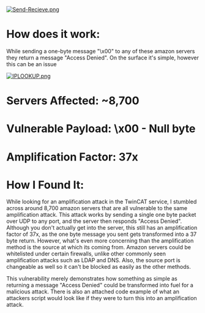 [![Send-Recieve.png](https://i.postimg.cc/PfmpXsfc/Send-Recieve.png)](https://postimg.cc/kDgXsHbF)

# How does it work:
While sending a one-byte message "\x00" to any of these amazon servers they return a message "Access Denied". On the surface it's simple, however this can be an issue 

[![IPLOOKUP.png](https://i.postimg.cc/J4Myt6Gh/IPLOOKUP.png)](https://postimg.cc/xqpj4PGr)

# Servers Affected: ~8,700

# Vulnerable Payload: \x00 - Null byte

# Amplification Factor: 37x

# How I Found It:
While looking for an amplification attack in the TwinCAT service, I stumbled across around 8,700 amazon servers that are all vulnerable to the same amplification attack. This attack works by sending a single one byte packet over UDP to any port, and the server then responds "Access Denied". Although you don't actually get into the server, this still has an amplification factor of 37x, as the one byte message you sent gets transformed into a 37 byte return. However, what's even more concerning than the amplification method is the source at which its coming from. Amazon servers could be whitelisted under certain firewalls, unlike other commonly seen amplification attacks such as LDAP and DNS. Also, the source port is changeable as well so it can't be blocked as easily as the other methods.

This vulnerability merely demonstrates how something as simple as returning a message "Access Denied" could be transformed into fuel for a malicious attack. There is also an attached code example of what an attackers script would look like if they were to turn this into an amplification attack.
